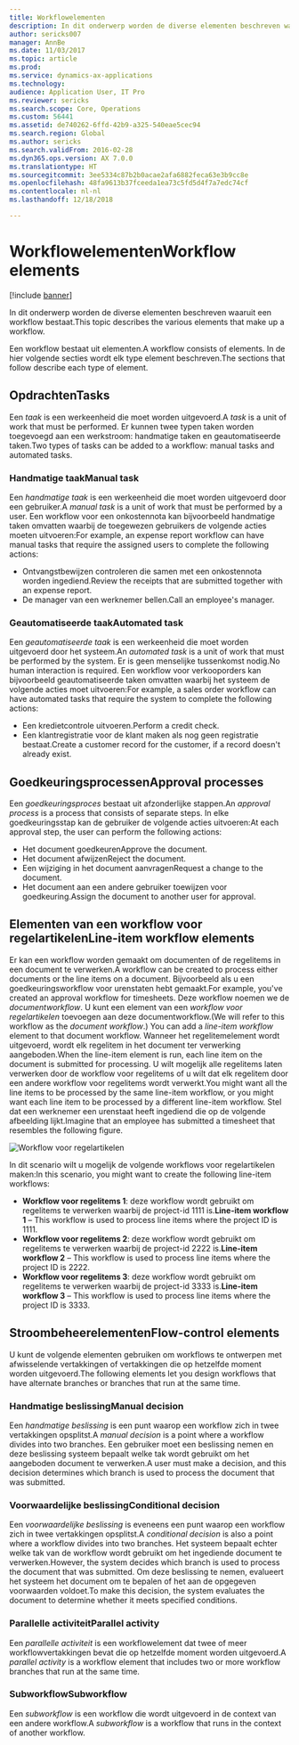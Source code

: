 ```yaml
---
title: Workflowelementen
description: In dit onderwerp worden de diverse elementen beschreven waaruit een workflow bestaat.
author: sericks007
manager: AnnBe
ms.date: 11/03/2017
ms.topic: article
ms.prod: 
ms.service: dynamics-ax-applications
ms.technology: 
audience: Application User, IT Pro
ms.reviewer: sericks
ms.search.scope: Core, Operations
ms.custom: 56441
ms.assetid: de740262-6ffd-42b9-a325-540eae5cec94
ms.search.region: Global
ms.author: sericks
ms.search.validFrom: 2016-02-28
ms.dyn365.ops.version: AX 7.0.0
ms.translationtype: HT
ms.sourcegitcommit: 3ee5334c87b2b0acae2afa6882feca63e3b9cc8e
ms.openlocfilehash: 48fa9613b37fceeda1ea73c5fd5d4f7a7edc74cf
ms.contentlocale: nl-nl
ms.lasthandoff: 12/18/2018

---
```


# <a name="workflow-elements"></a><span data-ttu-id="4b837-103">Workflowelementen</span><span class="sxs-lookup"><span data-stu-id="4b837-103">Workflow elements</span></span>

[!include [banner](../includes/banner.md)]

<span data-ttu-id="4b837-104">In dit onderwerp worden de diverse elementen beschreven waaruit een workflow bestaat.</span><span class="sxs-lookup"><span data-stu-id="4b837-104">This topic describes the various elements that make up a workflow.</span></span>

<span data-ttu-id="4b837-105">Een workflow bestaat uit elementen.</span><span class="sxs-lookup"><span data-stu-id="4b837-105">A workflow consists of elements.</span></span> <span data-ttu-id="4b837-106">In de hier volgende secties wordt elk type element beschreven.</span><span class="sxs-lookup"><span data-stu-id="4b837-106">The sections that follow describe each type of element.</span></span>

## <a name="tasks"></a><span data-ttu-id="4b837-107">Opdrachten</span><span class="sxs-lookup"><span data-stu-id="4b837-107">Tasks</span></span>

<span data-ttu-id="4b837-108">Een *taak* is een werkeenheid die moet worden uitgevoerd.</span><span class="sxs-lookup"><span data-stu-id="4b837-108">A *task* is a unit of work that must be performed.</span></span> <span data-ttu-id="4b837-109">Er kunnen twee typen taken worden toegevoegd aan een werkstroom: handmatige taken en geautomatiseerde taken.</span><span class="sxs-lookup"><span data-stu-id="4b837-109">Two types of tasks can be added to a workflow: manual tasks and automated tasks.</span></span>

### <a name="manual-task"></a><span data-ttu-id="4b837-110">Handmatige taak</span><span class="sxs-lookup"><span data-stu-id="4b837-110">Manual task</span></span>

<span data-ttu-id="4b837-111">Een *handmatige taak* is een werkeenheid die moet worden uitgevoerd door een gebruiker.</span><span class="sxs-lookup"><span data-stu-id="4b837-111">A *manual task* is a unit of work that must be performed by a user.</span></span> <span data-ttu-id="4b837-112">Een workflow voor een onkostennota kan bijvoorbeeld handmatige taken omvatten waarbij de toegewezen gebruikers de volgende acties moeten uitvoeren:</span><span class="sxs-lookup"><span data-stu-id="4b837-112">For example, an expense report workflow can have manual tasks that require the assigned users to complete the following actions:</span></span>

- <span data-ttu-id="4b837-113">Ontvangstbewijzen controleren die samen met een onkostennota worden ingediend.</span><span class="sxs-lookup"><span data-stu-id="4b837-113">Review the receipts that are submitted together with an expense report.</span></span>
- <span data-ttu-id="4b837-114">De manager van een werknemer bellen.</span><span class="sxs-lookup"><span data-stu-id="4b837-114">Call an employee's manager.</span></span>

### <a name="automated-task"></a><span data-ttu-id="4b837-115">Geautomatiseerde taak</span><span class="sxs-lookup"><span data-stu-id="4b837-115">Automated task</span></span>

<span data-ttu-id="4b837-116">Een *geautomatiseerde taak* is een werkeenheid die moet worden uitgevoerd door het systeem.</span><span class="sxs-lookup"><span data-stu-id="4b837-116">An *automated task* is a unit of work that must be performed by the system.</span></span> <span data-ttu-id="4b837-117">Er is geen menselijke tussenkomst nodig.</span><span class="sxs-lookup"><span data-stu-id="4b837-117">No human interaction is required.</span></span> <span data-ttu-id="4b837-118">Een workflow voor verkooporders kan bijvoorbeeld geautomatiseerde taken omvatten waarbij het systeem de volgende acties moet uitvoeren:</span><span class="sxs-lookup"><span data-stu-id="4b837-118">For example, a sales order workflow can have automated tasks that require the system to complete the following actions:</span></span>

- <span data-ttu-id="4b837-119">Een kredietcontrole uitvoeren.</span><span class="sxs-lookup"><span data-stu-id="4b837-119">Perform a credit check.</span></span>
- <span data-ttu-id="4b837-120">Een klantregistratie voor de klant maken als nog geen registratie bestaat.</span><span class="sxs-lookup"><span data-stu-id="4b837-120">Create a customer record for the customer, if a record doesn't already exist.</span></span>

## <a name="approval-processes"></a><span data-ttu-id="4b837-121">Goedkeuringsprocessen</span><span class="sxs-lookup"><span data-stu-id="4b837-121">Approval processes</span></span>

<span data-ttu-id="4b837-122">Een *goedkeuringsproces* bestaat uit afzonderlijke stappen.</span><span class="sxs-lookup"><span data-stu-id="4b837-122">An *approval process* is a process that consists of separate steps.</span></span> <span data-ttu-id="4b837-123">In elke goedkeuringsstap kan de gebruiker de volgende acties uitvoeren:</span><span class="sxs-lookup"><span data-stu-id="4b837-123">At each approval step, the user can perform the following actions:</span></span>

- <span data-ttu-id="4b837-124">Het document goedkeuren</span><span class="sxs-lookup"><span data-stu-id="4b837-124">Approve the document.</span></span>
- <span data-ttu-id="4b837-125">Het document afwijzen</span><span class="sxs-lookup"><span data-stu-id="4b837-125">Reject the document.</span></span>
- <span data-ttu-id="4b837-126">Een wijziging in het document aanvragen</span><span class="sxs-lookup"><span data-stu-id="4b837-126">Request a change to the document.</span></span>
- <span data-ttu-id="4b837-127">Het document aan een andere gebruiker toewijzen voor goedkeuring.</span><span class="sxs-lookup"><span data-stu-id="4b837-127">Assign the document to another user for approval.</span></span>

## <a name="line-item-workflow-elements"></a><span data-ttu-id="4b837-128">Elementen van een workflow voor regelartikelen</span><span class="sxs-lookup"><span data-stu-id="4b837-128">Line-item workflow elements</span></span>

<span data-ttu-id="4b837-129">Er kan een workflow worden gemaakt om documenten of de regelitems in een document te verwerken.</span><span class="sxs-lookup"><span data-stu-id="4b837-129">A workflow can be created to process either documents or the line items on a document.</span></span> <span data-ttu-id="4b837-130">Bijvoorbeeld als u een goedkeuringsworkflow voor urenstaten hebt gemaakt.</span><span class="sxs-lookup"><span data-stu-id="4b837-130">For example, you've created an approval workflow for timesheets.</span></span> <span data-ttu-id="4b837-131">Deze workflow noemen we de *documentworkflow*. U kunt een element van een *workflow voor regelartikelen* toevoegen aan deze documentworkflow.</span><span class="sxs-lookup"><span data-stu-id="4b837-131">(We will refer to this workflow as the *document workflow*.) You can add a *line-item workflow* element to that document workflow.</span></span> <span data-ttu-id="4b837-132">Wanneer het regelitemelement wordt uitgevoerd, wordt elk regelitem in het document ter verwerking aangeboden.</span><span class="sxs-lookup"><span data-stu-id="4b837-132">When the line-item element is run, each line item on the document is submitted for processing.</span></span> <span data-ttu-id="4b837-133">U wilt mogelijk alle regelitems laten verwerken door de workflow voor regelitems of u wilt dat elk regelitem door een andere workflow voor regelitems wordt verwerkt.</span><span class="sxs-lookup"><span data-stu-id="4b837-133">You might want all the line items to be processed by the same line-item workflow, or you might want each line item to be processed by a different line-item workflow.</span></span> <span data-ttu-id="4b837-134">Stel dat een werknemer een urenstaat heeft ingediend die op de volgende afbeelding lijkt.</span><span class="sxs-lookup"><span data-stu-id="4b837-134">Imagine that an employee has submitted a timesheet that resembles the following figure.</span></span>

![Workflow voor regelartikelen](./media/workflow_lineitemworkflow.gif)

<span data-ttu-id="4b837-136">In dit scenario wilt u mogelijk de volgende workflows voor regelartikelen maken:</span><span class="sxs-lookup"><span data-stu-id="4b837-136">In this scenario, you might want to create the following line-item workflows:</span></span>

- <span data-ttu-id="4b837-137">**Workflow voor regelitems 1**: deze workflow wordt gebruikt om regelitems te verwerken waarbij de project-id 1111 is.</span><span class="sxs-lookup"><span data-stu-id="4b837-137">**Line-item workflow 1** – This workflow is used to process line items where the project ID is 1111.</span></span>
- <span data-ttu-id="4b837-138">**Workflow voor regelitems 2**: deze workflow wordt gebruikt om regelitems te verwerken waarbij de project-id 2222 is.</span><span class="sxs-lookup"><span data-stu-id="4b837-138">**Line-item workflow 2** – This workflow is used to process line items where the project ID is 2222.</span></span>
- <span data-ttu-id="4b837-139">**Workflow voor regelitems 3**: deze workflow wordt gebruikt om regelitems te verwerken waarbij de project-id 3333 is.</span><span class="sxs-lookup"><span data-stu-id="4b837-139">**Line-item workflow 3** – This workflow is used to process line items where the project ID is 3333.</span></span>

## <a name="flow-control-elements"></a><span data-ttu-id="4b837-140">Stroombeheerelementen</span><span class="sxs-lookup"><span data-stu-id="4b837-140">Flow-control elements</span></span>

<span data-ttu-id="4b837-141">U kunt de volgende elementen gebruiken om workflows te ontwerpen met afwisselende vertakkingen of vertakkingen die op hetzelfde moment worden uitgevoerd.</span><span class="sxs-lookup"><span data-stu-id="4b837-141">The following elements let you design workflows that have alternate branches or branches that run at the same time.</span></span>

### <a name="manual-decision"></a><span data-ttu-id="4b837-142">Handmatige beslissing</span><span class="sxs-lookup"><span data-stu-id="4b837-142">Manual decision</span></span>

<span data-ttu-id="4b837-143">Een *handmatige beslissing* is een punt waarop een workflow zich in twee vertakkingen opsplitst.</span><span class="sxs-lookup"><span data-stu-id="4b837-143">A *manual decision* is a point where a workflow divides into two branches.</span></span> <span data-ttu-id="4b837-144">Een gebruiker moet een beslissing nemen en deze beslissing systeem bepaalt welke tak wordt gebruikt om het aangeboden document te verwerken.</span><span class="sxs-lookup"><span data-stu-id="4b837-144">A user must make a decision, and this decision determines which branch is used to process the document that was submitted.</span></span>

### <a name="conditional-decision"></a><span data-ttu-id="4b837-145">Voorwaardelijke beslissing</span><span class="sxs-lookup"><span data-stu-id="4b837-145">Conditional decision</span></span>

<span data-ttu-id="4b837-146">Een *voorwaardelijke beslissing* is eveneens een punt waarop een workflow zich in twee vertakkingen opsplitst.</span><span class="sxs-lookup"><span data-stu-id="4b837-146">A *conditional decision* is also a point where a workflow divides into two branches.</span></span> <span data-ttu-id="4b837-147">Het systeem bepaalt echter welke tak van de workflow wordt gebruikt om het ingediende document te verwerken.</span><span class="sxs-lookup"><span data-stu-id="4b837-147">However, the system decides which branch is used to process the document that was submitted.</span></span> <span data-ttu-id="4b837-148">Om deze beslissing te nemen, evalueert het systeem het document om te bepalen of het aan de opgegeven voorwaarden voldoet.</span><span class="sxs-lookup"><span data-stu-id="4b837-148">To make this decision, the system evaluates the document to determine whether it meets specified conditions.</span></span>

### <a name="parallel-activity"></a><span data-ttu-id="4b837-149">Parallelle activiteit</span><span class="sxs-lookup"><span data-stu-id="4b837-149">Parallel activity</span></span>

<span data-ttu-id="4b837-150">Een *parallelle activiteit* is een workflowelement dat twee of meer workflowvertakkingen bevat die op hetzelfde moment worden uitgevoerd.</span><span class="sxs-lookup"><span data-stu-id="4b837-150">A *parallel activity* is a workflow element that includes two or more workflow branches that run at the same time.</span></span>

### <a name="subworkflow"></a><span data-ttu-id="4b837-151">Subworkflow</span><span class="sxs-lookup"><span data-stu-id="4b837-151">Subworkflow</span></span>

<span data-ttu-id="4b837-152">Een *subworkflow* is een workflow die wordt uitgevoerd in de context van een andere workflow.</span><span class="sxs-lookup"><span data-stu-id="4b837-152">A *subworkflow* is a workflow that runs in the context of another workflow.</span></span>

